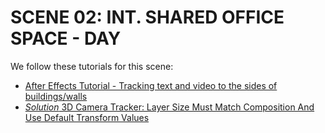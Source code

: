 # SCENE 02: INT. SHARED OFFICE SPACE - DAY

We follow these tutorials for this scene:

- [After Effects Tutorial - Tracking text and video to the sides of buildings/walls](https://www.youtube.com/watch?v=-MPZe5u1I60)
- [*Solution* 3D Camera Tracker: Layer Size Must Match Composition And Use Default Transform Values](https://www.youtube.com/watch?v=oQtQ6CUV-Lg)